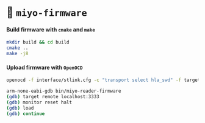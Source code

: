 :floppy_disk: `miyo-firmware`
=============================

#### Build firmware with `cmake` and `make`
```bash
mkdir build && cd build
cmake ..
make -j8
```
#### Upload firmware with `OpenOCD`
```bash
openocd -f interface/stlink.cfg -c "transport select hla_swd" -f target/stm32l4x.cfg 
```
```bash
arm-none-eabi-gdb bin/miyo-reader-firmware 
(gdb) target remote localhost:3333
(gdb) monitor reset halt
(gdb) load
(gdb) continue
```
